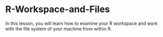 # R-Workspace-and-Files

In this lesson, you will learn how to examine your R workspace and work with the file system of your machine from within R.
